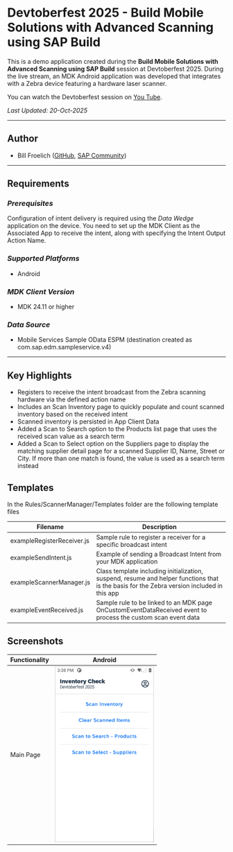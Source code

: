 # Devtoberfest 2025 - Build Mobile Solutions with Advanced Scanning using SAP Build

This is a demo application created during the **Build Mobile Solutions with Advanced Scanning using SAP Build** session at Devtoberfest 2025. During the live stream, an MDK Android application was developed that integrates with a Zebra device featuring a hardware laser scanner.

You can watch the Devtoberfest session on [You Tube](https://www.youtube.com/watch?v=Qy3VDqQedjM).

*Last Updated: 20-Oct-2025*

***

## Author

* Bill Froelich ([GitHub](https://github.com/billfroelich), [SAP Community](https://people.sap.com/bill.froelich))

***

## Requirements

### *Prerequisites*
Configuration of intent delivery is required using the *Data Wedge* application on the device.
You need to set up the MDK Client as the Associated App to receive the intent, along with specifying the Intent Output Action Name.

### *Supported Platforms*

* Android

### *MDK Client Version*

* MDK 24.11 or higher

### *Data Source*

* Mobile Services Sample OData ESPM (destination created as com.sap.edm.sampleservice.v4)

***

## Key Highlights

* Registers to receive the intent broadcast from the Zebra scanning hardware via the defined action name
* Includes an Scan Inventory page to quickly populate and count scanned inventory based on the received intent
* Scanned inventory is persisted in App Client Data
* Added a Scan to Search option to the Products list page that uses the received scan value as a search term
* Added a Scan to Select option on the Suppliers page to display the matching supplier detail page for a scanned Supplier ID, Name, Street or City.  If more than one match is found, the value is used as a search term instead

## Templates 
In the Rules/ScannerManager/Templates folder are the following template files

| Filename | Description |
| --- | --- |
| exampleRegisterReceiver.js | Sample rule to register a receiver for a specific broadcast intent |
| exampleSendIntent.js | Example of sending a Broadcast Intent from your MDK application |
| exampleScannerManager.js | Class template including initialization, suspend, resume and helper functions that is the basis for the Zebra version included in this app | 
| exampleEventReceived.js | Sample rule to be linked to an MDK page OnCustomEventDataReceived event to process the custom scan event data | 

## Screenshots

| Functionality | Android |
| --- | --- |
| Main Page | <img src="./Screenshots/Android.png" alt="MDK" width="228" style="max-height:450px; object-fit:contain;" /> |
